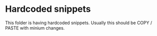 # Hardcoded snippets

This folder is having hardcoded snippets. Usually this should be COPY / PASTE with minium changes.


